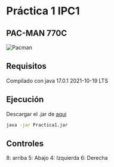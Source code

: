 # Práctica 1 IPC1

## PAC-MAN 770C 

![Pacman](https://static.wikia.nocookie.net/ssbb/images/6/6f/Pac-Man_SSB4.png/revision/latest?cb=20140611041431&path-prefix=es)

## Requisitos
Compilado con java 17.0.1 2021-10-19 LTS

## Ejecución

Descargar el .jar de [aqui](https://github.com/damianpeaf/-IPC1-Practica1_202110568/releases/tag/v1.0.0)

```sh
java -jar Practica1.jar
```

## Controles

8: arriba
5: Abajo
4: Izquierda
6: Derecha
